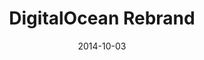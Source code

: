 ---
title: "DigitalOcean Rebrand"
date: 2014-10-03
summary: "The future of the DigitalOcean brand is here. New identity and logo system."
tags: protected
---